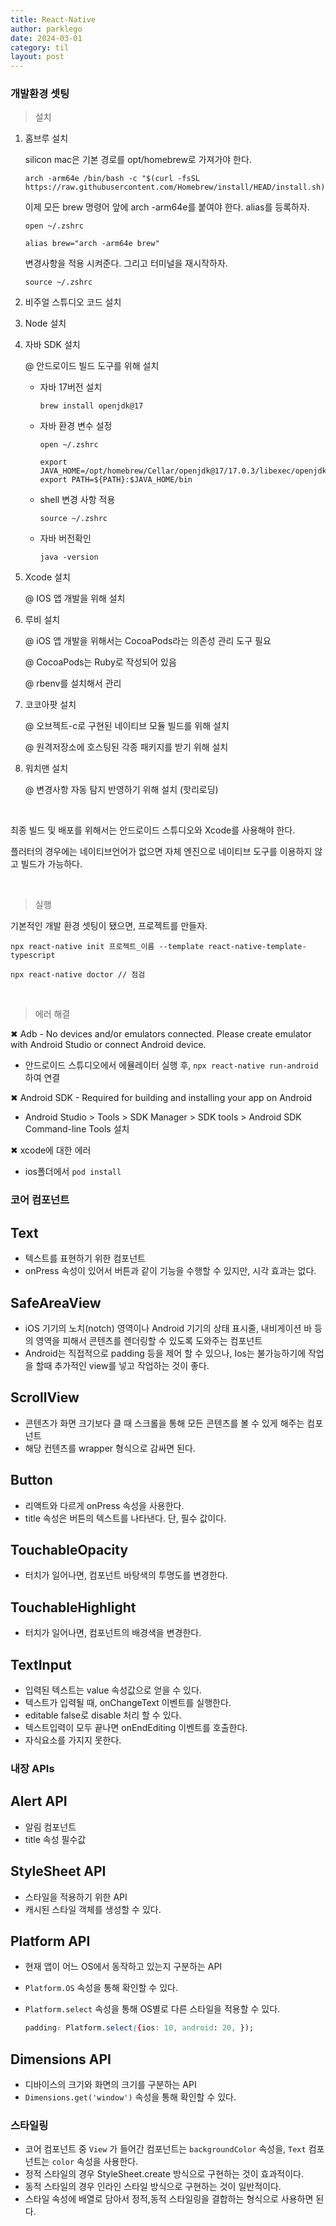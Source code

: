 ```yaml
---
title: React-Native
author: parklego
date: 2024-03-01
category: til
layout: post
---
```


### 개발환경 셋팅

> 설치

1. 홈브루 설치

   silicon mac은 기본 경로를 opt/homebrew로 가져가야 한다.

   ```
   arch -arm64e /bin/bash -c "$(curl -fsSL https://raw.githubusercontent.com/Homebrew/install/HEAD/install.sh)"
   ```

   이제 모든 brew 명령어 앞에 arch -arm64e를 붙여야 한다. alias를 등록하자.

   ```
   open ~/.zshrc
   ```

   ```
   alias brew="arch -arm64e brew"
   ```

   변경사항을 적용 시켜준다. 그리고 터미널을 재시작하자.

   ```
   source ~/.zshrc
   ```

2. 비주얼 스튜디오 코드 설치

3. Node 설치

4. 자바 SDK 설치

   @ 안드로이드 빌드 도구를 위해 설치

   - 자바 17버전 설치

     `brew install openjdk@17`

   - 자바 환경 변수 설정

     `open ~/.zshrc`

     ```
     export JAVA_HOME=/opt/homebrew/Cellar/openjdk@17/17.0.3/libexec/openjdk.jdk/Contents/Home
     export PATH=${PATH}:$JAVA_HOME/bin
     ```

   - shell 변경 사항 적용

     `source ~/.zshrc`

   - 자바 버전확인

     `java -version`

5. Xcode 설치

   @ IOS 앱 개발을 위해 설치

6. 루비 설치

   @ iOS 앱 개발을 위해서는 CocoaPods라는 의존성 관리 도구 필요

   @ CocoaPods는 Ruby로 작성되어 있음

   @ rbenv를 설치해서 관리

7. 코코아팟 설치

   @ 오브젝트-c로 구현된 네이티브 모듈 빌드를 위해 설치

   @ 원격저장소에 호스팅된 각종 패키지를 받기 위해 설치

8. 워치맨 설치

   @ 변경사항 자동 탐지 반영하기 위해 설치 (핫리로딩)

<br/>

최종 빌드 및 배포를 위해서는 안드로이드 스튜디오와 Xcode를 사용해야 한다.

플러터의 경우에는 네이티브언어가 없으면 자체 엔진으로 네이티브 도구를 이용하지 않고 빌드가 가능하다.

<br/>

> 실행

기본적인 개발 환경 셋팅이 됐으면, 프로젝트를 만들자.

```
npx react-native init 프로젝트_이름 --template react-native-template-typescript

npx react-native doctor // 점검
```

<br/>

> 에러 해결

✖ Adb - No devices and/or emulators connected. Please create emulator with Android Studio or connect Android device.

- 안드로이드 스튜디오에서 에뮬레이터 실행 후, `npx react-native run-android` 하여 연결

✖ Android SDK - Required for building and installing your app on Android

- Android Studio > Tools > SDK Manager > SDK tools > Android SDK Command-line Tools 설치

✖ xcode에 대한 에러

- ios폴더에서 `pod install`

### 코어 컴포넌트

## Text

- 텍스트를 표현하기 위한 컴포넌트
- onPress 속성이 있어서 버튼과 같이 기능을 수행할 수 있지만, 시각 효과는 없다.

## SafeAreaView

- iOS 기기의 노치(notch) 영역이나 Android 기기의 상태 표시줄, 내비게이션 바 등의 영역을 피해서 콘텐츠를 렌더링할 수 있도록 도와주는 컴포넌트
- Android는 직접적으로 padding 등을 제어 할 수 있으나, Ios는 불가능하기에
  작업을 할때 추가적인 view를 넣고 작업하는 것이 좋다.

## ScrollView

- 콘텐츠가 화면 크기보다 클 때 스크롤을 통해 모든 콘텐츠를 볼 수 있게 해주는 컴포넌트
- 해당 컨텐츠를 wrapper 형식으로 감싸면 된다.

## Button

- 리액트와 다르게 onPress 속성을 사용한다.
- title 속성은 버튼의 텍스트를 나타낸다. 단, 필수 값이다.

## TouchableOpacity

- 터치가 일어나면, 컴포넌트 바탕색의 투명도를 변경한다.

## TouchableHighlight

- 터치가 일어나면, 컴포넌트의 배경색을 변경한다.

## TextInput

- 입력된 텍스트는 value 속성값으로 얻을 수 있다.
- 텍스트가 입력될 때, onChangeText 이벤트를 실행한다.
- editable false로 disable 처리 할 수 있다.
- 텍스트입력이 모두 끝나면 onEndEditing 이벤트를 호출한다.
- 자식요소를 가지지 못한다.

### 내장 APIs

## Alert API

- 알림 컴포넌트
- title 속성 필수값

## StyleSheet API

- 스타일을 적용하기 위한 API
- 캐시된 스타일 객체를 생성할 수 있다.

## Platform API

- 현재 앱이 어느 OS에서 동작하고 있는지 구분하는 API
- `Platform.OS` 속성을 통해 확인할 수 있다.
- `Platform.select` 속성을 통해 OS별로 다른 스타일을 적용할 수 있다.

  ```css
  padding: Platform.select({ios: 10, android: 20, });
  ```

## Dimensions API

- 디바이스의 크기와 화면의 크기를 구분하는 API
- `Dimensions.get('window')` 속성을 통해 확인할 수 있다.

### 스타일링

- 코어 컴포넌트 중 `View` 가 들어간 컴포넌트는 `backgroundColor` 속성을, `Text` 컴포넌트는 `color` 속성을 사용한다.
- 정적 스타일의 경우 StyleSheet.create 방식으로 구현하는 것이 효과적이다.
- 동적 스타일의 경우 인라인 스타일 방식으로 구현하는 것이 일반적이다.
- 스타일 속성에 배열로 담아서 정적,동적 스타일링을 결합하는 형식으로 사용하면 된다.
